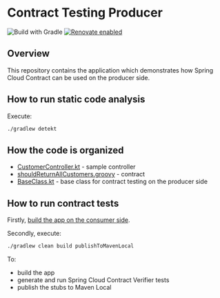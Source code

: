 Contract Testing Producer
=======================
![Build with Gradle](https://github.com/czerwinskimarek/contract-testing-producer/actions/workflows/gradle.yml/badge.svg)
[![Renovate enabled](https://img.shields.io/badge/renovate-enabled-brightgreen.svg)](https://renovatebot.com/)

Overview
--------
This repository contains the application which demonstrates how Spring Cloud Contract can be used on the producer side.

How to run static code analysis
-------------------
Execute:
```bash
./gradlew detekt
```

How the code is organized
-------------------
- [CustomerController.kt](src/main/kotlin/com/example/customer/producer/CustomerController.kt) - sample controller
- [shouldReturnAllCustomers.groovy](src/test/resources/contracts/shouldReturnAllCustomers.groovy) - contract
- [BaseClass.kt](src/test/kotlin/com/example/customer/producer/BaseClass.kt) - base class for contract testing on the producer side

How to run contract tests
-------------------
Firstly, [build the app on the consumer side](https://github.com/czerwinskimarek/contract-testing-producer#how-to-run-contract-tests).

Secondly, execute:
```bash
./gradlew clean build publishToMavenLocal
```

To:
- build the app
- generate and run Spring Cloud Contract Verifier tests
- publish the stubs to Maven Local
